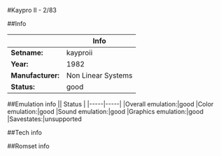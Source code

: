 #Kaypro II - 2/83

##Info

||Info|
|-----|-----|
|**Setname:**|kayproii
|**Year:**|1982
|**Manufacturer:**|Non Linear Systems
|**Status:**|good

##Emulation info
|| Status |
|-----|-----|
|Overall emulation:|good
|Color emulation:|good
|Sound emulation:|good
|Graphics emulation:|good
|Savestates:|unsupported

##Tech info

##Romset info

<!--- START OF EDITED COMMENT DO NOT TOUCH TEXT ABOVE-->
